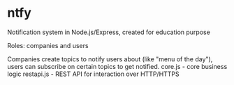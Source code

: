 # ntfy
Notification system in Node.js/Express,  created for education purpose

Roles: companies and users

Companies create topics to notify users about (like "menu of the day"), users can subscribe on certain topics to get notified.
core.js - core business logic
restapi.js - REST API for interaction over HTTP/HTTPS
